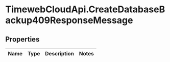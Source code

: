 # TimewebCloudApi.CreateDatabaseBackup409ResponseMessage

## Properties

Name | Type | Description | Notes
------------ | ------------- | ------------- | -------------


